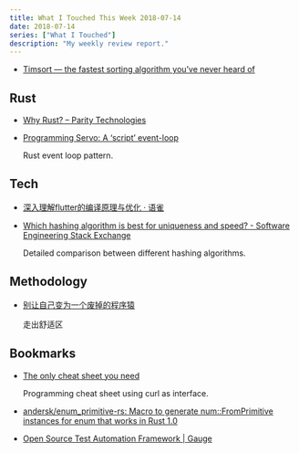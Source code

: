 ```yaml
---
title: What I Touched This Week 2018-07-14
date: 2018-07-14
series: ["What I Touched"]
description: "My weekly review report."
---
```


* [Timsort — the fastest sorting algorithm you’ve never heard of](https://hackernoon.com/timsort-the-fastest-sorting-algorithm-youve-never-heard-of-36b28417f399)

## Rust

* [Why Rust? – Parity Technologies](https://medium.com/paritytech/why-rust-846fd3320d3f)
* [Programming Servo: A ‘script’ event-loop](https://medium.com/programming-servo/programming-servo-the-script-event-loop-be687b985b3e)

    Rust event loop pattern.

<!--more-->

## Tech
* [深入理解flutter的编译原理与优化 · 语雀](https://yuque.com/xytech/flutter/sh4fbm)
* [Which hashing algorithm is best for uniqueness and speed? - Software Engineering Stack Exchange](https://softwareengineering.stackexchange.com/a/145633/44162)

    Detailed comparison between different hashing algorithms.

## Methodology

* [别让自己变为一个废掉的程序猿](https://mp.weixin.qq.com/s/yzzf6WkTzfVW-299D4MObQ)

    走出舒适区

## Bookmarks

* [The only cheat sheet you need](https://cheat.sh)

    Programming cheat sheet using curl as interface.

* [andersk/enum_primitive-rs: Macro to generate num::FromPrimitive instances for enum that works in Rust 1.0](https://github.com/andersk/enum_primitive-rs)
* [Open Source Test Automation Framework | Gauge](https://gauge.org/)
